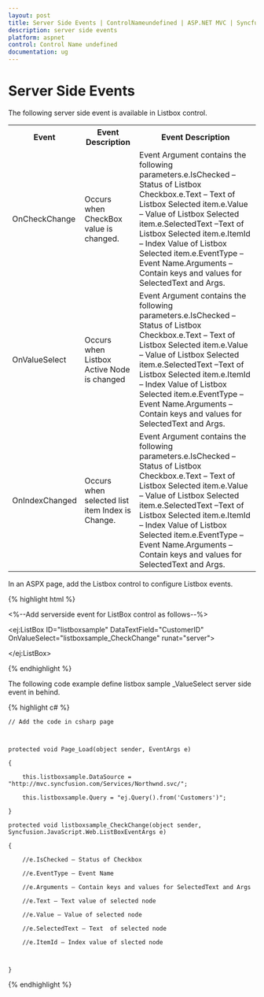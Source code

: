 ```yaml
---
layout: post
title: Server Side Events | ControlNameundefined | ASP.NET MVC | Syncfusion
description: server side events
platform: aspnet
control: Control Name undefined
documentation: ug
---
```


# Server Side Events

The following server side event is available in Listbox control.

<table>
<tr>
<th>
Event</th><th>
Event Description</th><th>
Event Description</th></tr>
<tr>
<td>
OnCheckChange</td><td>
Occurs when CheckBox value is changed.</td><td>
Event Argument contains the following parameters.e.IsChecked – Status of Listbox Checkbox.e.Text – Text of Listbox Selected item.e.Value – Value of Listbox Selected item.e.SelectedText –Text of Listbox Selected item.e.ItemId – Index Value of Listbox Selected item.e.EventType – Event Name.Arguments – Contain keys and values for SelectedText and Args.</td></tr>
<tr>
<td>
OnValueSelect</td><td>
Occurs when Listbox Active Node is changed</td><td>
Event Argument contains the following parameters.e.IsChecked – Status of Listbox Checkbox.e.Text – Text of Listbox Selected item.e.Value – Value of Listbox Selected item.e.SelectedText –Text of Listbox Selected item.e.ItemId – Index Value of Listbox Selected item.e.EventType – Event Name.Arguments – Contain keys and values for SelectedText and Args.</td></tr>
<tr>
<td>
OnIndexChanged</td><td>
Occurs when selected list item Index is Change.</td><td>
Event Argument contains the following parameters.e.IsChecked – Status of Listbox Checkbox.e.Text – Text of Listbox Selected item.e.Value – Value of Listbox Selected item.e.SelectedText –Text of Listbox Selected item.e.ItemId – Index Value of Listbox Selected item.e.EventType – Event Name.Arguments – Contain keys and values for SelectedText and Args.</td></tr>
</table>
In an ASPX page, add the Listbox control to configure Listbox events.

{% highlight html %}

<%--Add serverside event for ListBox control as follows--%>

<ej:ListBox ID="listboxsample" DataTextField="CustomerID" OnValueSelect="listboxsample_CheckChange" runat="server">

</ej:ListBox>

{% endhighlight %}



The following code example define listbox sample _ValueSelect server side event in behind.

{% highlight c# %}

    // Add the code in csharp page



    protected void Page_Load(object sender, EventArgs e)

    {

        this.listboxsample.DataSource = "http://mvc.syncfusion.com/Services/Northwnd.svc/";

        this.listboxsample.Query = "ej.Query().from('Customers')";

    }

    protected void listboxsample_CheckChange(object sender, Syncfusion.JavaScript.Web.ListBoxEventArgs e)

    {

        //e.IsChecked – Status of Checkbox

        //e.EventType – Event Name

        //e.Arguments – Contain keys and values for SelectedText and Args

        //e.Text – Text value of selected node

        //e.Value – Value of selected node

        //e.SelectedText – Text  of selected node

        //e.ItemId – Index value of slected node



    }



{% endhighlight %}



